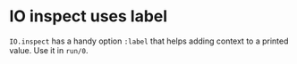 # IO inspect uses label

`IO.inspect` has a handy option `:label` that helps adding context to a printed value. Use it in `run/0`.
